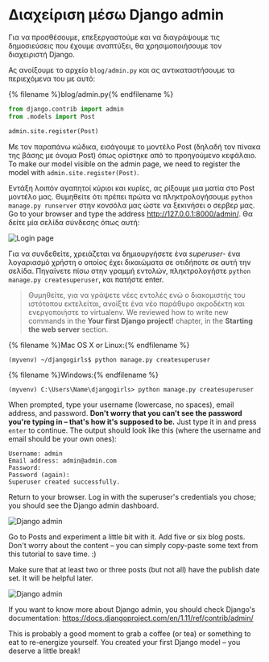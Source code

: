 # Διαχείριση μέσω Django admin

Για να προσθέσουμε, επεξεργαστούμε και να διαγράψουμε τις δημοσιεύσεις που έχουμε αναπτύξει, θα χρησιμοποιήσουμε τον διαχειριστή Django.

Ας ανοίξουμε το αρχείο `blog/admin.py` και ας αντικαταστήσουμε τα περιεχόμενα του με αυτό:

{% filename %}blog/admin.py{% endfilename %}

```python
from django.contrib import admin
from .models import Post

admin.site.register(Post)
```

Με τον παραπάνω κώδικα, εισάγουμε το μοντέλο Post (δηλαδή τον πίνακα της βάσης με όνομα Post) όπως ορίστηκε από το προηγούμενο κεφάλαιο. To make our model visible on the admin page, we need to register the model with `admin.site.register(Post)`.

Εντάξη λοιπόν αγαπητοί κύριοι και κυρίες, ας ρίξουμε μια ματία στο Post μοντέλο μας. Θυμηθείτε ότι πρέπει πρώτα να πληκτρολογήσουμε `python manage.py runserver` στην κονσόλα μας ώστε να ξεκινήσει ο σερβερ μας. Go to your browser and type the address http://127.0.0.1:8000/admin/. Θα δείτε μία σελίδα σύνδεσης όπως αυτή:

![Login page](images/login_page2.png)

Για να συνδεθείτε, χρειάζεται να δημιουργήσετε ένα *superuser*- ένα λογαριασμό χρήστη ο οποίος έχει δικαιώματα σε οτιδήποτε σε αυτή την σελίδα. Πηγαίνετε πίσω στην γραμμή εντολών, πληκτρολογήστε `python manage.py createsuperuser`, και πατήστε enter.

> Θυμηθείτε, για να γράψετε νέες εντολές ενώ ο διακομιστής του ιστότοπου εκτελείται, ανοίξτε ένα νέο παράθυρο ακροδέκτη και ενεργοποιήστε το virtualenv. We reviewed how to write new commands in the **Your first Django project!** chapter, in the **Starting the web server** section.

{% filename %}Mac OS X or Linux:{% endfilename %}

    (myvenv) ~/djangogirls$ python manage.py createsuperuser
    

{% filename %}Windows:{% endfilename %}

    (myvenv) C:\Users\Name\djangogirls> python manage.py createsuperuser
    

When prompted, type your username (lowercase, no spaces), email address, and password. **Don't worry that you can't see the password you're typing in – that's how it's supposed to be.** Just type it in and press `enter` to continue. The output should look like this (where the username and email should be your own ones):

    Username: admin
    Email address: admin@admin.com
    Password:
    Password (again):
    Superuser created successfully.
    

Return to your browser. Log in with the superuser's credentials you chose; you should see the Django admin dashboard.

![Django admin](images/django_admin3.png)

Go to Posts and experiment a little bit with it. Add five or six blog posts. Don't worry about the content – you can simply copy-paste some text from this tutorial to save time. :)

Make sure that at least two or three posts (but not all) have the publish date set. It will be helpful later.

![Django admin](images/edit_post3.png)

If you want to know more about Django admin, you should check Django's documentation: https://docs.djangoproject.com/en/1.11/ref/contrib/admin/

This is probably a good moment to grab a coffee (or tea) or something to eat to re-energize yourself. You created your first Django model – you deserve a little break!